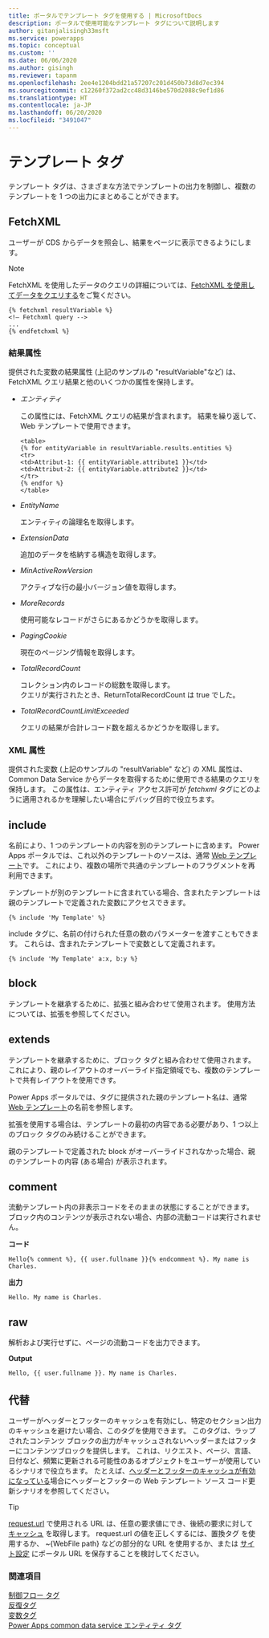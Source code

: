 ```yaml
---
title: ポータルでテンプレート タグを使用する | MicrosoftDocs
description: ポータルで使用可能なテンプレート タグについて説明します
author: gitanjalisingh33msft
ms.service: powerapps
ms.topic: conceptual
ms.custom: ''
ms.date: 06/06/2020
ms.author: gisingh
ms.reviewer: tapanm
ms.openlocfilehash: 2ee4e1204bdd21a57207c201d450b73d8d7ec394
ms.sourcegitcommit: c12260f372ad2cc48d3146be570d2088c9ef1d86
ms.translationtype: HT
ms.contentlocale: ja-JP
ms.lasthandoff: 06/20/2020
ms.locfileid: "3491047"
---
```

# <a name="template-tags"></a>テンプレート タグ

テンプレート タグは、さまざまな方法でテンプレートの出力を制御し、複数のテンプレートを 1 つの出力にまとめることができます。

## <a name="fetchxml"></a>FetchXML

ユーザーが CDS からデータを照会し、結果をページに表示できるようにします。

> [!NOTE]
> FetchXML を使用したデータのクエリの詳細については、[FetchXML を使用してデータをクエリする](https://docs.microsoft.com/powerapps/developer/common-data-service/use-fetchxml-construct-query)をご覧ください。

```
{% fetchxml resultVariable %}
<!— Fetchxml query -->
...
{% endfetchxml %}
```

### <a name="results-attribute"></a>結果属性

提供された変数の結果属性 (上記のサンプルの "resultVariable"など) は、FetchXML クエリ結果と他のいくつかの属性を保持します。

- *エンティティ*

    この属性には、FetchXML クエリの結果が含まれます。 結果を繰り返して、Web テンプレートで使用できます。

    ```
    <table> 
    {% for entityVariable in resultVariable.results.entities %} 
    <tr> 
    <td>Attribut-1: {{ entityVariable.attribute1 }}</td> 
    <td>Attribut-2: {{ entityVariable.attribute2 }}</td> 
    </tr> 
    {% endfor %} 
    </table> 
    ```

- *EntityName*

    エンティティの論理名を取得します。

- *ExtensionData*

    追加のデータを格納する構造を取得します。

- *MinActiveRowVersion*

    アクティブな行の最小バージョン値を取得します。

- *MoreRecords*

    使用可能なレコードがさらにあるかどうかを取得します。

- *PagingCookie*

    現在のページング情報を取得します。

- *TotalRecordCount*

    コレクション内のレコードの総数を取得します。 <br/>
    クエリが実行されたとき、ReturnTotalRecordCount は true でした。

- *TotalRecordCountLimitExceeded*

    クエリの結果が合計レコード数を超えるかどうかを取得します。

### <a name="xml-attribute"></a>XML 属性

提供された変数 (上記のサンプルの "resultVariable" など) の XML 属性は、Common Data Service からデータを取得するために使用できる結果のクエリを保持します。 この属性は、エンティティ アクセス許可が *fetchxml* タグにどのように適用されるかを理解したい場合にデバッグ目的で役立ちます。  

## <a name="include"></a>include

名前により、1 つのテンプレートの内容を別のテンプレートに含めます。 Power Apps ポータルでは、これ以外のテンプレートのソースは、通常 [Web テンプレート](store-content-web-templates.md)です。 これにより、複数の場所で共通のテンプレートのフラグメントを再利用できます。  

テンプレートが別のテンプレートに含まれている場合、含まれたテンプレートは親のテンプレートで定義された変数にアクセスできます。

`{% include 'My Template' %}`

include タグに、名前の付けられた任意の数のパラメーターを渡すこともできます。 これらは、含まれたテンプレートで変数として定義されます。

`{% include 'My Template' a:x, b:y %}`

## <a name="block"></a>block

テンプレートを継承するために、拡張と組み合わせて使用されます。 使用方法については、拡張を参照してください。

## <a name="extends"></a>extends

テンプレートを継承するために、ブロック タグと組み合わせて使用されます。 これにより、親のレイアウトのオーバーライド指定領域でも、複数のテンプレートで共有レイアウトを使用できす。

Power Apps ポータルでは、タグに提供された親のテンプレート名は、通常 [Web テンプレート](store-content-web-templates.md)の名前を参照します。  

拡張を使用する場合は、テンプレートの最初の内容である必要があり、1 つ以上のブロック タグのみ続けることができます。

親のテンプレートで定義された block がオーバーライドされなかった場合、親のテンプレートの内容 (ある場合) が表示されます。

## <a name="comment"></a>comment

流動テンプレート内の非表示コードをそのままの状態にすることができます。 ブロック内のコンテンツが表示されない場合、内部の流動コードは実行されません。

**コード**

`Hello{% comment %}, {{ user.fullname }}{% endcomment %}. My name is Charles.`

**出力**

`Hello. My name is Charles.`

## <a name="raw"></a>raw

解析および実行せずに、ページの流動コードを出力できます。

**Output**

`Hello, {{ user.fullname }}. My name is Charles.`

## <a name="substitution"></a>代替

ユーザーがヘッダーとフッターのキャッシュを有効にし、特定のセクション出力のキャッシュを避けたい場合、このタグを使用できます。 このタグは、ラップされたコンテンツ ブロックの出力がキャッシュされないヘッダーまたはフッターにコンテンツブロックを提供します。 これは、リクエスト、ページ、言語、日付など、頻繁に更新される可能性のあるオブジェクトをユーザーが使用しているシナリオで役立ちます。 たとえば、[ヘッダーとフッターのキャッシュが有効になっている](../configure/enable-header-footer-output-caching.md)場合にヘッダーとフッターの Web テンプレート ソース コード更新シナリオを参照してください。

> [!TIP]
> [request.url](liquid-objects.md#request) で使用される URL は、任意の要求値にでき、後続の要求に対して [キャッシュ](../configure/enable-header-footer-output-caching.md) を取得します。 request.url の値を正しくするには、置換タグ を使用するか、 ~\{WebFile path} などの部分的な URL を使用するか、または [サイト設定](../configure/configure-site-settings.md) にポータル URL を保存することを検討してください。

### <a name="see-also"></a>関連項目

[制御フロー タグ](control-flow-tags.md)<br>
[反復タグ](iteration-tags.md)<br>
[変数タグ](variable-tags.md)<br>
[Power Apps common data service エンティティ タグ](portals-entity-tags.md)

